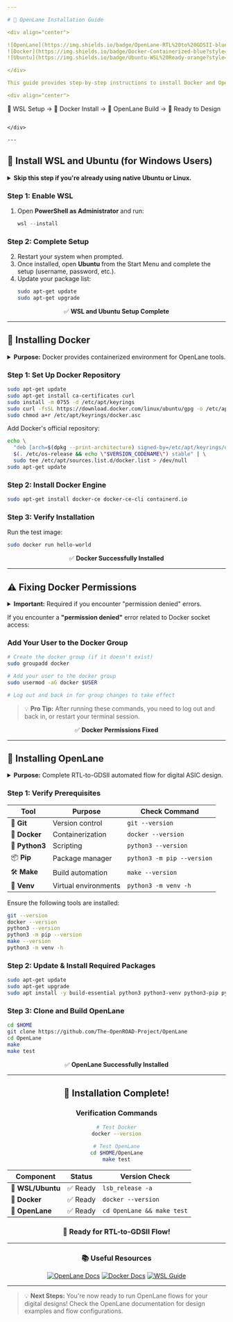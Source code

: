 ```yaml
---

# 🌊 OpenLane Installation Guide

<div align="center">

![OpenLane](https://img.shields.io/badge/OpenLane-RTL%20to%20GDSII-blue?style=for-the-badge&logo=docker)
![Docker](https://img.shields.io/badge/Docker-Containerized-blue?style=for-the-badge&logo=docker)
![Ubuntu](https://img.shields.io/badge/Ubuntu-WSL%20Ready-orange?style=for-the-badge&logo=ubuntu)

</div>

This guide provides step-by-step instructions to install Docker and OpenLane on an Ubuntu-based system running under WSL (Windows Subsystem for Linux).

<div align="center">

```
🐧 WSL Setup → 🐳 Docker Install → 🧰 OpenLane Build → 🚀 Ready to Design
```

</div>

---
```


## 🐧 **Install WSL and Ubuntu (for Windows Users)**

<details>
<summary><b>Skip this step if you're already using native Ubuntu or Linux.</b></summary>

This section is specifically for Windows users who need to set up a Linux environment for OpenLane development.

</details>

### **Step 1: Enable WSL**
1. Open **PowerShell as Administrator** and run:
    ```powershell
    wsl --install
    ```

### **Step 2: Complete Setup**
2. Restart your system when prompted.
3. Once installed, open **Ubuntu** from the Start Menu and complete the setup (username, password, etc.).
4. Update your package list:
    ```bash
    sudo apt-get update
    sudo apt-get upgrade
    ```

<div align="center">

✅ **WSL and Ubuntu Setup Complete**

</div>

---

## 🐳 **Installing Docker**

<details>
<summary><b>Purpose:</b> Docker provides containerized environment for OpenLane tools.</summary>

Docker ensures consistent tool behavior across different systems and simplifies the installation process.

</details>

### **Step 1: Set Up Docker Repository**
```bash
sudo apt-get update
sudo apt-get install ca-certificates curl
sudo install -m 0755 -d /etc/apt/keyrings
sudo curl -fsSL https://download.docker.com/linux/ubuntu/gpg -o /etc/apt/keyrings/docker.asc
sudo chmod a+r /etc/apt/keyrings/docker.asc
```

Add Docker's official repository:
```bash
echo \
  "deb [arch=$(dpkg --print-architecture) signed-by=/etc/apt/keyrings/docker.asc] https://download.docker.com/linux/ubuntu \
  $(. /etc/os-release && echo \"$VERSION_CODENAME\") stable" | \
  sudo tee /etc/apt/sources.list.d/docker.list > /dev/null
sudo apt-get update
```

### **Step 2: Install Docker Engine**
```bash
sudo apt-get install docker-ce docker-ce-cli containerd.io
```

### **Step 3: Verify Installation**
Run the test image:
```bash
sudo docker run hello-world
```

<div align="center">

✅ **Docker Successfully Installed**

</div>

---

## ⚠️ **Fixing Docker Permissions**

<details>
<summary><b>Important:</b> Required if you encounter "permission denied" errors.</summary>

This step allows running Docker commands without sudo, which is essential for OpenLane operation.

</details>

If you encounter a **"permission denied"** error related to Docker socket access:

### **Add Your User to the Docker Group**
```bash
# Create the docker group (if it doesn't exist)
sudo groupadd docker

# Add your user to the docker group
sudo usermod -aG docker $USER

# Log out and back in for group changes to take effect
```

> 💡 **Pro Tip:** After running these commands, you need to log out and back in, or restart your terminal session.

<div align="center">

✅ **Docker Permissions Fixed**

</div>

---

## 🧰 **Installing OpenLane**

<details>
<summary><b>Purpose:</b> Complete RTL-to-GDSII automated flow for digital ASIC design.</summary>

OpenLane is an automated RTL to GDSII flow that includes synthesis, placement, routing, and physical verification.

</details>

### **Step 1: Verify Prerequisites**

<div align="center">

| Tool | Purpose | Check Command |
|------|---------|---------------|
| 🔧 **Git** | Version control | `git --version` |
| 🐳 **Docker** | Containerization | `docker --version` |
| 🐍 **Python3** | Scripting | `python3 --version` |
| 📦 **Pip** | Package manager | `python3 -m pip --version` |
| 🛠️ **Make** | Build automation | `make --version` |
| 🔧 **Venv** | Virtual environments | `python3 -m venv -h` |

</div>

Ensure the following tools are installed:
```bash
git --version
docker --version
python3 --version
python3 -m pip --version
make --version
python3 -m venv -h
```

### **Step 2: Update & Install Required Packages**
```bash
sudo apt-get update
sudo apt-get upgrade
sudo apt install -y build-essential python3 python3-venv python3-pip python3-tk curl make git
```

### **Step 3: Clone and Build OpenLane**
```bash
cd $HOME
git clone https://github.com/The-OpenROAD-Project/OpenLane
cd OpenLane
make
make test
```

<div align="center">

✅ **OpenLane Successfully Installed**

</div>

---

<div align="center">

## 🎉 **Installation Complete!**

### **Verification Commands**

```bash
# Test Docker
docker --version

# Test OpenLane
cd $HOME/OpenLane
make test
```

| Component | Status | Version Check |
|-----------|--------|---------------|
| 🐧 **WSL/Ubuntu** | ✅ Ready | `lsb_release -a` |
| 🐳 **Docker** | ✅ Ready | `docker --version` |
| 🧰 **OpenLane** | ✅ Ready | `cd OpenLane && make test` |

### 🚀 **Ready for RTL-to-GDSII Flow!**

</div>

---

<div align="center">

### 📚 **Useful Resources**

[![OpenLane Docs](https://img.shields.io/badge/OpenLane-Documentation-blue?style=flat-square)](https://openlane.readthedocs.io/)
[![Docker Docs](https://img.shields.io/badge/Docker-Documentation-blue?style=flat-square)](https://docs.docker.com/)
[![WSL Guide](https://img.shields.io/badge/WSL-Guide-green?style=flat-square)](https://docs.microsoft.com/en-us/windows/wsl/)

</div>

---

> 💡 **Next Steps:** You're now ready to run OpenLane flows for your digital designs! Check the OpenLane documentation for design examples and flow configurations.
